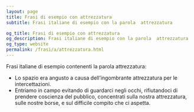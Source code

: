 ```yaml
---
layout: page
title: Frasi di esempio con attrezzatura 
subtitle: Frasi italiane di esempio con la parola  attrezzatura

og_title: Frasi di esempio con attrezzatura 
og_description: Frasi italiane di esempio con la parola  attrezzatura
og_type: website
permalink: /frasi/a/attrezzatura.html
---
```


Frasi italiane di esempio contenenti la parola attrezzatura:


- Lo spazio era angusto a causa dell’ingombrante attrezzatura per le intercettazioni.
- Entriamo in campo evitando di guardarci negli occhi, rifiutandoci di prendere coscienza del pubblico, concentrati sulla nostra attrezzatura, sulle nostre borse, e sul difficile compito che ci aspetta.
